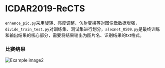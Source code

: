 # ICDAR2019-ReCTS
`enhence_pic.py`采用旋转、亮度调整、仿射变换等对图像做数据增强，`divide_train_test.py`对训练集、测试集进行划分，`alexnet_0509.py`是最终训练和输出结果的核心部分，需要将结果输出为图片名、识别结果的txt格式。

<h3>比赛结果</h3>

![Example image2](https://github.com/HuiyanWen/ICDAR2019-ReCTS/blob/master/1.png)  

